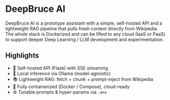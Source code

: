 # DeepBruce AI

DeepBruce AI is a prototype assistant with a simple, self-hosted API and a lightweight RAG pipeline that pulls fresh context directly from Wikipedia.  
The whole stack is Dockerized and can be lifted to any cloud (IaaS or PaaS) to support deeper Deep Learning / LLM development and experimentation.

## Highlights
- 🔌 Self-hosted API (Flask) with SSE streaming
- 🧠 Local inference via Ollama (model-agnostic)
- 📚 Lightweight RAG: fetch + chunk + prompt-inject from Wikipedia
- 🐳 Fully containerized (Docker / Compose), cloud-ready
- ⚙️ Tunable prompts & hyper-params via `.env`
